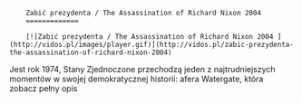 
        Zabić prezydenta / The Assassination of Richard Nixon 2004 
        =============
        
        [![Zabić prezydenta / The Assassination of Richard Nixon 2004 ](http://vidos.pl/images/player.gif)](http://vidos.pl/zabic-prezydenta-the-assassination-of-richard-nixon-2004)
        
        
 Jest rok 1974, Stany Zjednoczone przechodzą jeden z najtrudniejszych momentów w swojej demokratycznej historii: afera Watergate, która zobacz pełny opis
    